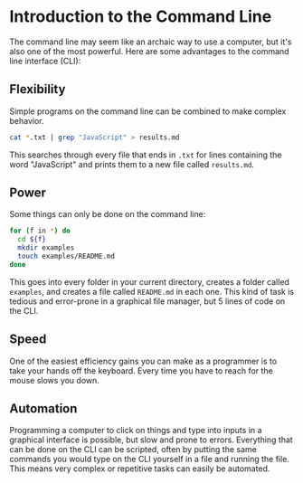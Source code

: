 # Introduction to the Command Line

The command line may seem like an archaic way to use a computer, but it's also one of the most powerful. Here are some advantages to the command line interface (CLI):

## Flexibility

Simple programs on the command line can be combined to make complex behavior.

```bash
cat *.txt | grep "JavaScript" > results.md
```

This searches through every file that ends in `.txt` for lines containing the word "JavaScript" and prints them to a new file called `results.md`.

## Power

Some things can only be done on the command line:

```bash
for (f in *) do
  cd ${f}
  mkdir examples
  touch examples/README.md
done
```

This goes into every folder in your current directory, creates a folder called `examples`, and creates a file called `README.md` in each one. This kind of task is tedious and error-prone in a graphical file manager, but 5 lines of code on the CLI.

## Speed

One of the easiest efficiency gains you can make as a programmer is to take your hands off the keyboard. Every time you have to reach for the mouse slows you down.

## Automation

Programming a computer to click on things and type into inputs in a graphical interface is possible, but slow and prone to errors. Everything that can be done on the CLI can be scripted, often by putting the same commands you would type on the CLI yourself in a file and running the file. This means very complex or repetitive tasks can easily be automated.

